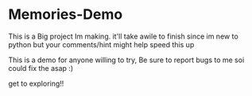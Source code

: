 # Memories-Demo

This is a Big project Im making.
it'll take awile to finish since im new to python but your comments/hint might help speed this up

This is a demo for anyone willing to try, Be sure to report bugs to me soi could fix the asap :)

get to exploring!!
